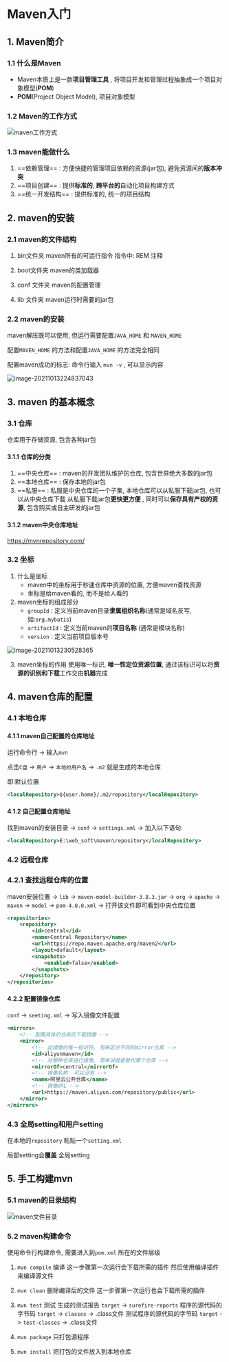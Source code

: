 # Maven入门

## 1. Maven简介

### 1.1 什么是Maven

+ Maven本质上是一款**项目管理工具** , 将项目开发和管理过程抽象成一个项目对象模型(**POM**)
+ **POM**(Project Object Model), 项目对象模型

### 1.2 Maven的工作方式

![maven工作方式](https://gitee.com/four_four/picgo/raw/master/img/20211013223332.png)

### 1.3 maven能做什么

1. ==依赖管理== : 方便快捷的管理项目依赖的资源(jar包), 避免资源间的**版本冲突**
2. ==项目创建== : 提供**标准的**, **跨平台的**自动化项目构建方式
3. ==统一开发结构== : 提供标准的, 统一的项目结构



## 2. maven的安装

### 2.1 maven的文件结构

1. bin文件夹
   maven所有的可运行指令
   指令中:
   REM   注释

2. boot文件夹
   maven的类加载器
3. conf 文件夹
   maven的配置管理
4. lib 文件夹
   maven运行时需要的jar包

### 2.2 maven的安装

maven解压既可以使用, 但运行需要配置`JAVA_HOME` 和 `MAVEN_HOME` 

配置`MAVEN_HOME` 的方法和配置`JAVA_HOME` 的方法完全相同

配置maven成功的标志: 命令行输入 `mvn -v` , 可以显示内容

![image-20211013224837043](https://gitee.com/four_four/picgo/raw/master/img/20211013224837.png) 



## 3. maven 的基本概念

### 3.1 仓库

仓库用于存储资源, 包含各种jar包

#### 3.1.1 仓库的分类

1. ==中央仓库==  : maven的开发团队维护的仓库, 包含世界绝大多数的jar包
2. ==本地仓库== : 保存本地的jar包
3. ==私服== : 私服是中央仓库的一个子集, 本地仓库可以从私服下载jar包, 也可以从中央仓库下载
   从私服下载jar包**更快更方便** , 同时可以**保存具有产权的资源**, 包含购买或自主研发的jar包

#### 3.1.2 maven中央仓库地址

https://mvnrepository.com/

### 3.2 坐标

1. 什么是坐标
   + maven中的坐标用于秒速仓库中资源的位置, 方便maven查找资源
   + 坐标是给maven看的, 而不是给人看的
2. maven坐标的组成部分
   + `groupId` : 定义当前maven目录**隶属组织名称**(通常是域名反写, 如:`org.mybatis`) 
   + `artifactId` : 定义当前maven的**项目名称** (通常是模块名称)
   + `version` : 定义当前项目版本号

![image-20211013230528365](https://gitee.com/four_four/picgo/raw/master/img/20211013230528.png) 

3. maven坐标的作用
   使用唯一标识, **唯一性定位资源位置**, 通过该标识可以将**资源的识别和下载**工作交由**机器**完成

## 4. maven仓库的配置

### 4.1 本地仓库

#### 4.1.1 maven自己配置的仓库地址

运行命令行 -> 输入`mvn`  

点击`C盘` -> `用户` -> `本地的用户名` -> `.m2` 就是生成的本地仓库

即:默认位置

```xml
<localRepository>${user.home}/.m2/repository</localRepository>
```



#### 4.1.2 自己配置仓库地址

找到maven的安装目录 -> `conf` -> `settings.xml` -> 加入以下语句:

```xml
<localRepository>E:\web_soft\maven\repository</localRepository>
```



### 4.2 远程仓库

### 4.2.1 查找远程仓库的位置

maven安装位置 -> `lib` -> `maven-model-builder-3.8.3.jar` -> `org` -> `apache` -> `maven` -> `model` -> `pom-4.0.0.xml` -> 打开该文件即可看到中央仓库位置

```xml
<repositories>
    <repository>
        <id>central</id>
        <name>Central Repository</name>
        <url>https://repo.maven.apache.org/maven2</url>
        <layout>default</layout>
        <snapshots>
            <enabled>false</enabled>
        </snapshots>
    </repository>
</repositories>
```

#### 4.2.2 配置镜像仓库

`conf` -> `seeting.xml` -> 写入镜像文件配置

```xml
<mirrors>
    <!-- 配置具体的仓库的下载镜像 -->
    <mirror>
        <!-- 此镜像的唯一标识符, 用来区分不同的mirror元素 -->
        <id>aliyunmaven</id>
        <!-- 对哪种仓库进行镜像, 简单说就是替代哪个仓库 -->
        <mirrorOf>central</mirrorOf>
        <!-- 镜像名称  可以没有 -->
        <name>阿里云公共仓库</name>
        <!-- 镜像URL -->
        <url>https://maven.aliyun.com/repository/public</url>
    </mirror>
</mirrors>
```

### 4.3 全局setting和用户setting

在本地的`repository` 粘贴一个`setting.xml` 

局部setting会**覆盖** 全局setting



## 5. 手工构建mvn

### 5.1 maven的目录结构

![maven文件目录](https://gitee.com/four_four/picgo/raw/master/img/20211014213400.png)



### 5.2 maven构建命令

使用命令行构建命令, 需要进入到`pom.xml` 所在的文件层级

1. `mvn compile` 编译
   这一步骤第一次运行会下载所需的插件
   然后使用编译插件来编译源文件
2. `mvn clean` 删除编译后的文件
   这一步骤第一次运行也会下载所需的插件

3. `mvn test` 测试
   生成的测试报告 `target` -> `surefire-reports`
   程序的源代码的字节码 `target` -> `classes` -> .class文件
   测试程序的源代码的字节码 `target` -> `test-classes` -> .class文件
4. `mvn package` 只打包源程序
5. `mvn install` 把打包的文件放入到本地仓库